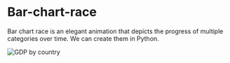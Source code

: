 # Bar-chart-race
Bar chart race is an elegant animation that depicts the progress of multiple categories over time. We can create them in Python.

![GDP by country](https://github.com/hanfei1986/Bar-chart-race/assets/59255164/0d31b0e0-9daf-4ca9-991c-01771fc75152)


